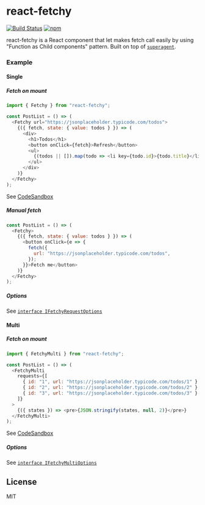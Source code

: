 
# react-fetchy

[![Build Status](https://travis-ci.org/LoicMahieu/react-fetchy.svg?branch=master)](https://travis-ci.org/LoicMahieu/react-fetchy)
[![npm](https://img.shields.io/npm/v/react-fetchy.svg)](https://www.npmjs.com/package/react-fetchy)

react-fetchy is a React component that let makes fetch call easily by using "Function as Child components" pattern. Built on top of [`superagent`](http://visionmedia.github.io/superagent/).

### Example

#### Single

##### Fetch on mount

```js
import { Fetchy } from "react-fetchy";

const PostList = () => (
  <Fetchy url="https://jsonplaceholder.typicode.com/todos">
    {({ fetch, state: { value: todos } }) => (
      <div>
        <h1>Todos</h1>
        <button onClick={fetch}>Refresh</button>
        <ul>
          {(todos || []).map(todo => <li key={todo.id}>{todo.title}</li>)}
        </ul>
      </div>
    )}
  </Fetchy>
);
```

See [CodeSandbox](https://codesandbox.io/s/pjrrk8nqrx)

##### Manual fetch

```js
const PostList = () => (
  <Fetchy>
    {({ fetch, state: { value: todos } }) => (
      <button onClick={e => {
        fetch({
          url: "https://jsonplaceholder.typicode.com/todos",
        });
      }}>Fetch me</button>
    )}
  </Fetchy>
);
```

##### Options

See [`interface IFetchyRequestOptions`](./src/Fetchy.tsx#L19-L30)

#### Multi

##### Fetch on mount

```js
import { FetchyMulti } from "react-fetchy";

const PostList = () => (
  <FetchyMulti
    requests={[
      { id: "1", url: "https://jsonplaceholder.typicode.com/todos/1" },
      { id: "2", url: "https://jsonplaceholder.typicode.com/todos/2" },
      { id: "3", url: "https://jsonplaceholder.typicode.com/todos/3" }
    ]}
  >
    {({ states }) => <pre>{JSON.stringify(states, null, 2)}</pre>}
  </FetchyMulti>
);
```

See [CodeSandbox](https://codesandbox.io/s/n500mq8k1j)

##### Options

See [`interface IFetchyMultiOptions`](./src/FetchyMulti.tsx#L25-L28)

## License

MIT
